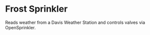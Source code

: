 # Frost Sprinkler

Reads weather from a Davis Weather Station and controls valves via OpenSprinkler.
